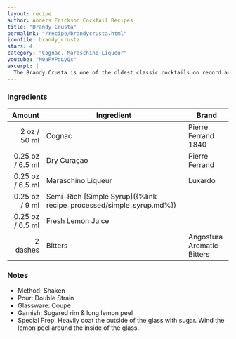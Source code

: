 ```yaml
---
layout: recipe
author: Anders Erickson Cocktail Recipes
title: "Brandy Crusta"
permalink: "/recipe/brandycrusta.html"
iconfile: brandy_crusta
stars: 4
category: "Cognac, Maraschino Liqueur"
youtube: "N0aPVPdLyQc"
excerpt: |
  The Brandy Crusta is one of the oldest classic cocktails on record and a liquid calling card of its hometown of New Orleans.
---
```


### Ingredients

|   Amount | Ingredient                                                | Brand                      |
| -------: | --------------------------------------------------------- | -------------------------- |
|     2 oz / 50 ml | Cognac                                                    | Pierre Ferrand 1840        |
|  0.25 oz / 6.5 ml | Dry Curaçao                                               | Pierre Ferrand             |
|  0.25 oz / 6.5 ml | Maraschino Liqueur                                        | Luxardo                    |
|  0.25 oz / 9 ml | Semi-Rich [Simple Syrup]({%link recipe_processed/simple_syrup.md%}) |
|  0.25 oz / 6.5 ml | Fresh Lemon Juice                                         |
| 2 dashes | Bitters                                                   | Angostura Aromatic Bitters |

### Notes

- Method: Shaken
- Pour: Double Strain
- Glassware: Coupe
- Garnish: Sugared rim & long lemon peel
- Special Prep: Heavily coat the outside of the glass with sugar. Wind the lemon peel around the inside of the glass.
